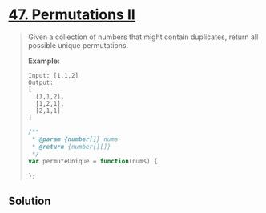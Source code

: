# [47. Permutations II](https://leetcode.com/problems/permutations-ii/)

> Given a collection of numbers that might contain duplicates, return all possible unique permutations.
>
> **Example:**
>
> ```
> Input: [1,1,2]
> Output:
> [
>   [1,1,2],
>   [1,2,1],
>   [2,1,1]
> ]
> ```
>
> ```javascript
> /**
>  * @param {number[]} nums
>  * @return {number[][]}
>  */
> var permuteUnique = function(nums) {
>     
> };
> ```

## Solution

